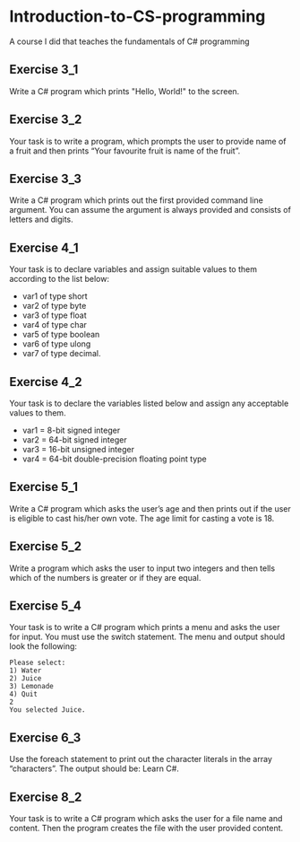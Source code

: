 # Introduction-to-CS-programming
A course I did that teaches the fundamentals of C# programming

## Exercise 3_1
Write a C# program which prints "Hello, World!" to the screen.

## Exercise 3_2
Your task is to write a program, which prompts the user to provide name of a fruit and then prints “Your favourite fruit is name of the fruit”.

## Exercise 3_3
Write a C# program which prints out the first provided command line argument. You can assume the argument is always provided and consists of letters and digits.

## Exercise 4_1
Your task is to declare variables and assign suitable values to them according to the list below:

- var1 of type short
- var2 of type byte
- var3 of type float
- var4 of type char
- var5 of type boolean
- var6 of type ulong
- var7 of type decimal.

## Exercise 4_2
Your task is to declare the variables listed below and assign any acceptable values to them.

- var1 = 8-bit signed integer
- var2 = 64-bit signed integer
- var3 = 16-bit unsigned integer
- var4 = 64-bit double-precision floating point type

## Exercise 5_1
Write a C# program which asks the user’s age and then prints out if the user is eligible to cast his/her own vote. The age limit for casting a vote is 18.

## Exercise 5_2
Write a program which asks the user to input two integers and then tells which of the numbers is greater or if they are equal.

## Exercise 5_4
Your task is to write a C# program which prints a menu and asks the user for input. You must use the switch statement. The menu and output should look the following:

```
Please select:
1) Water
2) Juice
3) Lemonade
4) Quit
2
You selected Juice.
```

## Exercise 6_3
Use the foreach statement to print out the character literals in the array “characters”. The output should be: Learn C#.

## Exercise 8_2
Your task is to write a C# program which asks the user for a file name and content. Then the program creates the file with the user provided content.